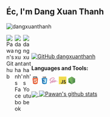 ## Éc, I'm Dang Xuan Thanh

<p align="left"> <img src="https://komarev.com/ghpvc/?username=dangxuanthanh&label=Views&color=blue&style=plastic" alt="dangxuanthanh" /> </p>

<a href="https://github.com/dangxuanthanh">
  <img align="left" alt="Pawan's Github" width="22px" src="https://cdn.jsdelivr.net/npm/simple-icons@v3/icons/github.svg" />
</a>
<a href="https://www.facebook.com/dangxuanthanh.vn">
  <img align="left" alt="dangxuanthanh's Facebook" width="22px" src="https://cdn.jsdelivr.net/npm/simple-icons@v3/icons/facebook.svg" />
</a>
<a href="https://www.youtube.com">
  <img align="left" alt="dangxuanthanh's Youtube" width="22px" src="https://cdn.jsdelivr.net/npm/simple-icons@v3/icons/youtube.svg" />
</a>

<br/>
<br/>

[![GitHub dangxuanthanh](https://img.shields.io/github/followers/dangxuanthanh?label=follow&style=social)](https://github.com/dangxuanthanh)


**Languages and Tools:**  

<code><img height="20" src="https://raw.githubusercontent.com/github/explore/80688e429a7d4ef2fca1e82350fe8e3517d3494d/topics/html/html.png"></code>
<code><img height="20" src="https://raw.githubusercontent.com/github/explore/80688e429a7d4ef2fca1e82350fe8e3517d3494d/topics/css/css.png"></code>
<code><img height="20" src="https://raw.githubusercontent.com/github/explore/80688e429a7d4ef2fca1e82350fe8e3517d3494d/topics/sass/sass.png"></code>
<code><img height="20" src="https://raw.githubusercontent.com/github/explore/80688e429a7d4ef2fca1e82350fe8e3517d3494d/topics/javascript/javascript.png"></code>
<code><img height="20" src="https://raw.githubusercontent.com/github/explore/80688e429a7d4ef2fca1e82350fe8e3517d3494d/topics/nodejs/nodejs.png"></code>    

<a href="https://github.com/dangxuanthanh">
  <img align="center" src="https://github-readme-stats.vercel.app/api/top-langs/?username=dangxuanthanh&theme=light&hide_langs_below=1" />
</a>
<a href="https://github.com/dangxuanthanh">
 <img src="https://github-readme-stats.vercel.app/api?username=dangxuanthanh&show_icons=true&theme=light&line_height=27" alt="Pawan's github stats"/>
</a>
